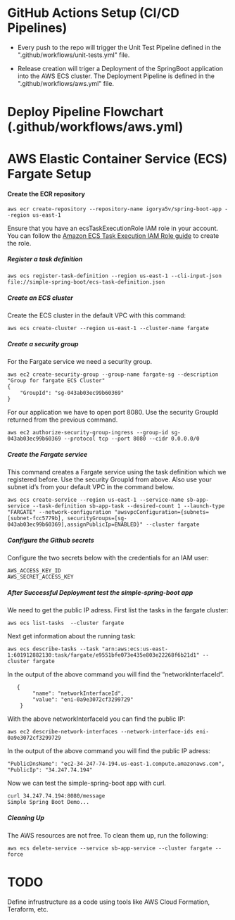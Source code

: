 # GitHub Actions Setup (CI/CD Pipelines)

- Every push to the repo will trigger the Unit Test Pipeline defined in the ".github/workflows/unit-tests.yml" file.

- Release creation will triger a Deployment of the SpringBoot application into the AWS ECS cluster.
The Deployment Pipeline is defined in the ".github/workflows/aws.yml" file.

  

# Deploy Pipeline Flowchart (.github/workflows/aws.yml)


  

# AWS Elastic Container Service (ECS) Fargate Setup

#### Create the ECR repository
```
aws ecr create-repository --repository-name igorya5v/spring-boot-app --region us-east-1
```
Ensure that you have an ecsTaskExecutionRole IAM role in your account. You can follow the [Amazon ECS Task Execution IAM Role guide](https://docs.aws.amazon.com/AmazonECS/latest/developerguide/task_execution_IAM_role.html) to create the role.

##### Register a task definition

```
aws ecs register-task-definition --region us-east-1 --cli-input-json file://simple-spring-boot/ecs-task-definition.json
```

##### Create an ECS cluster

Create the ECS cluster in the default VPC with this command:

```
aws ecs create-cluster --region us-east-1 --cluster-name fargate
```

##### Create a security group

For the Fargate service we need a security group.

```
aws ec2 create-security-group --group-name fargate-sg --description "Group for fargate ECS Cluster"
{
    "GroupId": "sg-043ab03ec99b60369"
}
```

For our application we have to open port 8080. Use the security GroupId returned from the previous command.

```
aws ec2 authorize-security-group-ingress --group-id sg-043ab03ec99b60369 --protocol tcp --port 8080 --cidr 0.0.0.0/0
```

##### Create the Fargate service

This command creates a Fargate service using the task definition which we registered before. Use the security GroupId from above. Also use your subnet id’s from your default VPC in the command below.

```
aws ecs create-service --region us-east-1 --service-name sb-app-service --task-definition sb-app-task --desired-count 1 --launch-type "FARGATE" --network-configuration "awsvpcConfiguration={subnets=[subnet-fcc5779b], securityGroups=[sg-043ab03ec99b60369],assignPublicIp=ENABLED}" --cluster fargate
```

##### Configure the Github secrets

Configure the two secrets below with the credentials for an IAM user:

```
AWS_ACCESS_KEY_ID
AWS_SECRET_ACCESS_KEY
```

#####  After Successful Deployment test the simple-spring-boot app

We need to get the public IP adress. First list the tasks in the fargate cluster:

```
aws ecs list-tasks  --cluster fargate
```

Next get information about the running task:

```
aws ecs describe-tasks --task "arn:aws:ecs:us-east-1:601912882130:task/fargate/e9551bfe073e435e803e22268f6b21d1" --cluster fargate
```

In the output of the above command you will find the “networkInterfaceId”.

```
   {
        "name": "networkInterfaceId",
        "value": "eni-0a9e3072cf3299729"
    }
```

With the above networkInterfaceId you can find the public IP:

```
aws ec2 describe-network-interfaces --network-interface-ids eni-0a9e3072cf3299729
```

In the output of the above command you will find the public IP adress:

```
"PublicDnsName": "ec2-34-247-74-194.us-east-1.compute.amazonaws.com",
"PublicIp": "34.247.74.194"
```

Now we can test the simple-spring-boot app with curl.

```
curl 34.247.74.194:8080/message
Simple Spring Boot Demo...
```

##### Cleaning Up

The AWS resources are not free. To clean them up, run the following:

```
aws ecs delete-service --service sb-app-service --cluster fargate --force
```

# TODO
Define infrustructure as a code using tools like AWS Cloud Formation, Teraform, etc.
